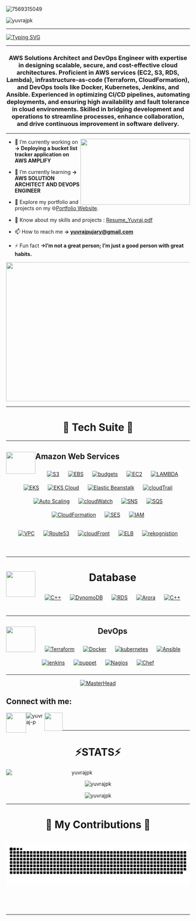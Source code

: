 
![7569315049](https://github.com/user-attachments/assets/5dc1beaa-dbad-4f9b-85c7-d387cbe149b4)



<p align="left"> <img src="https://komarev.com/ghpvc/?username=yuvrajpk&label=Profile%20views&color=0e75b6&style=flat" alt="yuvrajpk" /> </p>
<hr>
<a align="center " href="https://git.io/typing-svg" align="center"><img src="https://readme-typing-svg.demolab.com?font=Fira+Code&weight=600&size=30&pause=1000&color=000808&vCenter=true&width=438&height=150&lines=Hello👋 I am Yuvraj;Welcome+To+My+GITHUB 🌍" alt="Typing SVG" /></a>
<hr>
<h3 align="center">AWS Solutions Architect and DevOps Engineer with expertise in designing scalable, secure, and cost-effective cloud architectures. Proficient in AWS services (EC2, S3, RDS, Lambda), infrastructure-as-code (Terraform, CloudFormation), and DevOps tools like Docker, Kubernetes, Jenkins, and Ansible. Experienced in optimizing CI/CD pipelines, automating deployments, and ensuring high availability and fault tolerance in cloud environments. Skilled in bridging development and operations to streamline processes, enhance collaboration, and drive continuous improvement in software delivery.</h3>
<hr>

<img src="https://cdn.dribbble.com/users/1912990/screenshots/6129020/cloud_computing.gif" alt="" width="300" height="180" align="right">


</a> </p>

- 🔭 I’m currently working on **-> Deploying a bucket list tracker application on AWS AMPLIFY**

- 🌱 I’m currently learning **-> AWS SOLUTION ARCHITECT AND DEVOPS ENGINEER**

- 🚀 Explore my portfolio and projects on my 🌐[Portfolio Website](https://yuvrajpk.github.io/Portfolio/).

- 📝 Know about my skills and projects : [Resume_Yuvraj.pdf](https://github.com/user-attachments/files/17605960/Resume_Yuvraj.pdf)
 
- 📫 How to reach me **-> yuvrajpujary@gmail.com**

- ⚡ Fun fact **->I’m not a great person; I’m just a good person with great habits.**





<img src="https://github.com/user-attachments/assets/2cbe324a-abd1-42d5-8fed-9951a85eacac" alt="" width="1200" height="380" align="center">




<hr>
<h1 align="center">🤖 Tech Suite 🤖</h1> 
<hr>

## Amazon Web Services <img src="https://github.com/user-attachments/assets/bbc05f9f-ffb5-4bf8-a68f-0870532c0233" alt="" width="80" height="60" align="left">

<div align="center"> 
  
<a href="https://aws.amazon.com/s3/" target="_blank"><img style="margin: 10px;height: 50px;" src="https://github.com/user-attachments/assets/b4e79422-c183-429e-8f47-aa9a6aa67191" alt="S3" height="80" /></a> 
<a href="https://aws.amazon.com/ebs/" target="_blank"><img style="margin: 10px;height: 50px;" src="https://github.com/user-attachments/assets/3e7fcce2-3221-45a1-b7f0-509f82814868" alt="EBS" height="80" /></a> 
<a href="https://aws.amazon.com/aws-cost-management/aws-budgets/" target="_blank"><img style="margin: 10px;height: 50px;" src="https://github.com/user-attachments/assets/90fda689-072d-48dc-aac7-2436f408e6e0" alt="budgets" height="80" /></a> 
<a href="https://aws.amazon.com/pm/ec2/" target="_blank"><img style="margin: 10px;height:50px;" src="https://github.com/user-attachments/assets/aef36647-e27b-46e5-97f7-1643cb6facb3" alt="EC2" height="80" /></a>
<a href="https://aws.amazon.com/pm/lambda/" target="_blank"><img style="margin: 10px;height: 50px;" src="https://github.com/user-attachments/assets/cef2ce01-9a93-4826-bd74-c1245d434700" alt="LAMBDA" height="80" /></a> 
<a href="https://aws.amazon.com/eks/" target="_blank"><img style="margin: 10px;height:50px;" src="https://github.com/user-attachments/assets/0930c745-18e3-4727-963e-1a2435f3dd8e" alt="EKS" height="80" /></a>
<a href="https://aws.amazon.com/eks/" target="_blank"><img style="margin: 10px;height:50px;" src="https://github.com/user-attachments/assets/8adb1954-234f-4eb4-a336-e280a9a5ebdb" alt="EKS Cloud" height="80" /></a>
<a href="https://aws.amazon.com/elasticbeanstalk/" target="_blank"><img style="margin: 10px;height: 50px;" src="https://github.com/user-attachments/assets/8cbf4a41-f1c0-461f-a918-99abd4216b6d" alt="Elastic Beanstalk" height="80" /></a> 
<a href="https://aws.amazon.com/cloudtrail/" target="_blank"><img style="margin: 10px;height:50px;" src="https://github.com/user-attachments/assets/2405941d-1bc1-425d-a8ea-2b1b69a2ed1b" alt="cloudTrail" height="80" /></a>
<a href="https://aws.amazon.com/autoscaling/" target="_blank"><img style="margin: 10px;height: 50px;" src="https://github.com/user-attachments/assets/247ee6de-a721-41e1-8d8e-c870a9638e2c" alt="Auto Scaling" height="80" /></a>
<a href="https://aws.amazon.com/cloudwatch/" target="_blank"><img style="margin: 10px;height: 50px;" src="https://github.com/user-attachments/assets/9a4df499-75d3-4afc-88e0-282f2b1e33c2" alt="cloudWatch" height="80" /></a>
<a href="https://aws.amazon.com/sns/" target="_blank"><img style="margin: 10px;height: 50px;" src="https://github.com/user-attachments/assets/b91dcc2a-855e-4784-9613-f4ae09ffff5e" alt="SNS" height="80" /></a>
<a href="https://aws.amazon.com/sqs/" target="_blank"><img style="margin: 10px;height: 50px;" src="https://github.com/user-attachments/assets/0807fb92-2b7c-4256-9903-4f22f74c3e97" alt="SQS" height="80" /></a> 
<a href="https://aws.amazon.com/cloudformation/" target="_blank"><img style="margin: 10px;height: 50px;" src="https://github.com/user-attachments/assets/5d390519-4988-4f74-9dbc-ae0e74b933b8" alt="CloudFormation" height="80" /></a>
<a href="https://aws.amazon.com/ses/" target="_blank"><img style="margin: 10px;height:50px;" src="https://github.com/user-attachments/assets/65251dff-62f1-45af-80f0-7daf47afddad" alt="SES" height="80" /></a>
<a href="https://aws.amazon.com/iam/" target="_blank"><img style="margin: 10px;height:50px;" src="https://github.com/user-attachments/assets/45b434c4-ac2b-4352-a21d-d4ae3a0f1312" alt="IAM" height="80" /></a>

<a href="https://aws.amazon.com/vpc/" target="_blank"><img style="margin: 10px;height: 50px;" src="https://github.com/user-attachments/assets/50e627f2-11eb-49e1-8024-344939fbc514" alt="VPC" height="80" /></a> 
<a href="https://aws.amazon.com/route53/" target="_blank"><img style="margin: 10px;height:50px;" src="https://github.com/user-attachments/assets/b9ce8e80-7830-4485-83e8-0ca1e3b46e05" alt="Route53" height="80" /></a>
<a href="https://aws.amazon.com/cloudfront/" target="_blank"><img style="margin: 10px;height: 50px;" src="https://github.com/user-attachments/assets/c51555b9-2e1c-468d-85d2-0749d9d20c61" alt="cloudFront" height="80" /></a> 
<a href="https://aws.amazon.com/elasticloadbalancing/" target="_blank"><img style="margin: 10px;height: 50px;" src="https://github.com/user-attachments/assets/fef089bc-2480-470b-931f-f55443a938d1" alt="ELB" height="80" /></a> 
<a href="https://aws.amazon.com/rekognition/" target="_blank"><img style="margin: 10px;height: 50px;" src="https://github.com/user-attachments/assets/0b440359-4985-41d3-bac4-e2068dba8c90" alt="rekognistion" height="80" /></a> 

<br>
<div align="center"> 
<hr>
  
# Database <img src="https://github.com/user-attachments/assets/83aa1207-a692-453c-bf49-1ee8fd7d61b8" alt="" width="80" height="70" align="left"> 
<div align="center">
<a href="https://www.mysql.com/" target="_blank"> <img style="margin: 10px; height: 50px; width: auto;" src="https://skillicons.dev/icons?i=mysql" alt="C++"/></a>
<a href="https://aws.amazon.com/pm/dynamodb/?gclid=Cj0KCQjwyL24BhCtARIsALo0fSClq0ZAI_MmOvnqsEXswU0WQfmegqvUf2jvTUtBm6Yi2n7GKhs4Pw0aAn90EALw_wcB&trk=1e5631f8-a3e1-45eb-8587-22803d0da70e&sc_channel=ps&ef_id=Cj0KCQjwyL24BhCtARIsALo0fSClq0ZAI_MmOvnqsEXswU0WQfmegqvUf2jvTUtBm6Yi2n7GKhs4Pw0aAn90EALw_wcB:G:s&s_kwcid=AL!4422!3!536393613268!e!!g!!dynamodb!11539699824!109299643181" target="_blank"> <img style="margin: 10px; height: 50px; width: auto;" src="https://github.com/user-attachments/assets/e1255c56-a9e7-4ae4-b19d-2b8869fb2c98" alt="DynomoDB"  /></a> 
<a href="https://aws.amazon.com/rds/" target="_blank"> <img style="margin: 10px; height: 50px; width: auto;" src="https://github.com/user-attachments/assets/672f619e-622c-4f04-8e47-e227e7ca024a" alt="RDS"/></a>
<a href="https://aws.amazon.com/rds/aurora/" target="_blank"> <img style="margin: 10px; height: 50px; width: auto;" src="https://github.com/user-attachments/assets/c84485d3-3dfc-494c-b990-2aa6dd933fbb" alt="Arora" /></a>
<a href="https://www.postgresql.org/" target="_blank"> <img style="margin: 10px; height: 50px; width: auto;" src="https://skillicons.dev/icons?i=postgres," alt="C++"/></a>

</div>
</td><td valign="top" width="33%">
  
<br>
<hr>

## DevOps <img src="https://github.com/user-attachments/assets/63a1329c-aad9-45f1-893f-5d31e1ce320d" alt="" width="80" height="70" align="left">
<div align="center">

<a href="https://www.terraform.io/" target="_blank"> <img style="margin: 10px; height: 60px; width: auto;" src="https://www.svgrepo.com/show/376353/terraform.svg" alt="Terraform" /></a> 
<a href="https://www.docker.com/" target="_blank"> <img style="margin: 10px; height: 50px; width: auto;" src="https://img.icons8.com/?size=100&id=22813&format=png&color=000000" alt="Docker" /></a> 
<a href="https://kubernetes.io/" target="_blank"> <img style="margin: 10px; height: 50px; width: auto;" src="https://img.icons8.com/?size=100&id=cvzmaEA4kC0o&format=png&color=000000" alt="kubernetes" /></a>
<a href="https://www.ansible.com/" target="_blank"> <img style="margin: 10px; height: 50px; width: auto;" src="https://img.icons8.com/?size=100&id=SJNUZD3A4el4&format=png&color=000000" alt="Ansible" /></a>
<a href="https://www.jenkins.io/" target="_blank"> <img style="margin: 10px; height: 50px; width: auto;" src="https://img.icons8.com/?size=100&id=39292&format=png&color=000000" alt="jenkins" /></a> 
<a href="https://www.puppet.com/" target="_blank"> <img style="margin: 10px; height: 40px; width: auto;" src="https://www.svgrepo.com/show/354230/puppet-icon.svg" alt="puppet" /></a>
<a href="https://www.nagios.org/" target="_blank"> <img style="margin: 10px; height: 50px; width: auto;" src="https://e7.pngegg.com/pngimages/599/429/png-clipart-nagios-company-computer-icons-business-beacon-retiree-benefits-group-inc-speed-networking-circle-blue-company-thumbnail.png" alt="Nagios" /></a>
<a href="https://www.chef.io/" target="_blank"> <img style="margin: 10px; height: 50px; width: auto;" src="https://e7.pngegg.com/pngimages/507/600/png-clipart-chef-test-automation-devops-infrastructure-as-code-couchbase-server-orange-logo.png" alt="Chef" /></a>

</div>
</td><td valign="top" width="33%">

<hr>

[![MasterHead](https://user-images.githubusercontent.com/10498744/210012254-234538ff-d198-48aa-8964-37e6fd45d227.gif)](https://jeffjiang.vercel.app/)
<h2 align="left">Connect with me:</h2>
<p align="left">
<a href="https://yuvrajpk.github.io/Portfolio/" target="blank"><img align="left" src="https://img.icons8.com/?size=100&id=5zuVgEwv1rTz&format=png&color=000000" height="55" width="55" /></a>
<a href="https://linkedin.com/in/www.linkedin.com/in/ yuvraj-p-756522228" target="blank"><img align="left" src="https://skillicons.dev/icons?i=linkedin&theme=dark" alt="yuvraj-p" height="50" width="50" /></a>
  <a href="https://instagram.com/_yuvraj_prince_06" target="blank"><img align="left" src="https://skillicons.dev/icons?i=instagram&theme=dark" height="50" width="50" /></a>  
</p>
<br>
<br>
<hr>


<h1 align="center"> ⚡STATS⚡</h1>

<div align="center">
<p>&nbsp;<img width="400" align="left" src="https://github-readme-stats.vercel.app/api?username=yuvrajpk&show_icons=true&locale=en" alt="yuvrajpk" /></p>
<p><img width="400" align="top right" src="https://github-readme-streak-stats.herokuapp.com/?user=yuvrajpk&" alt="yuvrajpk" /></p>
<p><img width="" align="center" src="https://github-readme-stats.vercel.app/api/top-langs?username=yuvrajpk&show_icons=true&locale=en&layout=compact" alt="yuvrajpk" /></p>

  <hr>
  <p>
  <h1>🐍 My Contributions 🐍</h1>
  <br>
  <img alt="snake eating my contributions" src="https://raw.githubusercontent.com/salesp07/salesp07/output/github-contribution-grid-snake.svg" />
  
  <br/><br/><br/>
</div>
</p>
<hr/>
